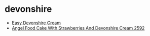 # devonshire

 * [Easy Devonshire Cream](../../index/e/easy-devonshire-cream.json)
 * [Angel Food Cake With Strawberries And Devonshire Cream 2592](../../index/a/angel-food-cake-with-strawberries-and-devonshire-cream-2592.json)
